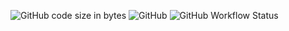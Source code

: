 <img alt="GitHub code size in bytes" src="https://img.shields.io/github/languages/code-size/CBot-official/CBot-python"> <img alt="GitHub" src="https://img.shields.io/github/license/CBot-official/CBot-python"> ![GitHub Workflow Status](https://img.shields.io/badge/Release-0.0.1-brightgreen)
